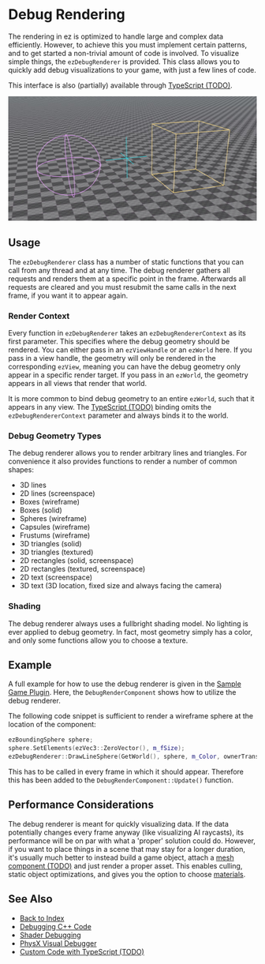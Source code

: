 # Debug Rendering

The rendering in ez is optimized to handle large and complex data efficiently. However, to achieve this you must implement certain patterns, and to get started a non-trivial amount of code is involved. To visualize simple things, the `ezDebugRenderer` is provided. This class allows you to quickly add debug visualizations to your game, with just a few lines of code.

This interface is also (partially) available through [TypeScript (TODO)](../custom-code/typescript/typescript-overview.md).

![Debug rendering](media/debug-rendering.jpg)

## Usage

The `ezDebugRenderer` class has a number of static functions that you can call from any thread and at any time. The debug renderer gathers all requests and renders them at a specific point in the frame. Afterwards all requests are cleared and you must resubmit the same calls in the next frame, if you want it to appear again.

### Render Context

Every function in `ezDebugRenderer` takes an `ezDebugRendererContext` as its first parameter. This specifies where the debug geometry should be rendered. You can either pass in an `ezViewHandle` or an `ezWorld` here. If you pass in a view handle, the geometry will only be rendered in the corresponding `ezView`, meaning you can have the debug geometry only appear in a specific render target. If you pass in an `ezWorld`, the geometry appears in all views that render that world.

It is more common to bind debug geometry to an entire `ezWorld`, such that it appears in any view. The [TypeScript (TODO)](../custom-code/typescript/typescript-overview.md) binding omits the `ezDebugRendererContext` parameter and always binds it to the world.

### Debug Geometry Types

The debug renderer allows you to render arbitrary lines and triangles. For convenience it also provides functions to render a number of common shapes:

* 3D lines
* 2D lines (screenspace)
* Boxes (wireframe)
* Boxes (solid)
* Spheres (wireframe)
* Capsules (wireframe)
* Frustums (wireframe)
* 3D triangles (solid)
* 3D triangles (textured)
* 2D rectangles (solid, screenspace)
* 2D rectangles (textured, screenspace)
* 2D text (screenspace)
* 3D text (3D location, fixed size and always facing the camera)

### Shading

The debug renderer always uses a fullbright shading model. No lighting is ever applied to debug geometry. In fact, most geometry simply has a color, and only some functions allow you to choose a texture.

## Example

A full example for how to use the debug renderer is given in the [Sample Game Plugin](../samples/sample-game-plugin.md). Here, the `DebugRenderComponent` shows how to utilize the debug renderer.

The following code snippet is sufficient to render a wireframe sphere at the location of the component:

<!-- BEGIN-DOCS-CODE-SNIPPET: debugrender-sphere -->
```cpp
ezBoundingSphere sphere;
sphere.SetElements(ezVec3::ZeroVector(), m_fSize);
ezDebugRenderer::DrawLineSphere(GetWorld(), sphere, m_Color, ownerTransform);
```
<!-- END-DOCS-CODE-SNIPPET -->

This has to be called in every frame in which it should appear. Therefore this has been added to the `DebugRenderComponent::Update()` function.

## Performance Considerations

The debug renderer is meant for quickly visualizing data. If the data potentially changes every frame anyway (like visualizing AI raycasts), its performance will be on par with what a 'proper' solution could do. However, if you want to place things in a scene that may stay for a longer duration, it's usually much better to instead build a game object, attach a [mesh component (TODO)](../graphics/meshes-overview.md) and just render a proper asset. This enables culling, static object optimizations, and gives you the option to choose [materials](../materials/materials-overview.md).

## See Also

* [Back to Index](../index.md)
* [Debugging C++ Code](debug-cpp.md)
* [Shader Debugging](../graphics/shaders/shader-debugging.md)
* [PhysX Visual Debugger](../physics/visual-debugger.md)
* [Custom Code with TypeScript (TODO)](../custom-code/typescript/typescript-overview.md)

